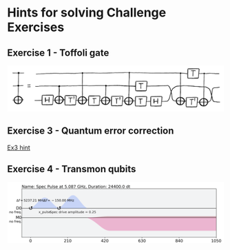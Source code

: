 #  Hints for solving Challenge Exercises

## Exercise 1 - Toffoli gate

![Ex1 hint](images/ex1_hint.png)

## Exercise 3 - Quantum error correction

[Ex3 hint](https://twitter.com/decodoku/status/1397096214001332225?s=20)

## Exercise 4 - Transmon qubits

![Ex4 hint](images/ex4_hint.png)